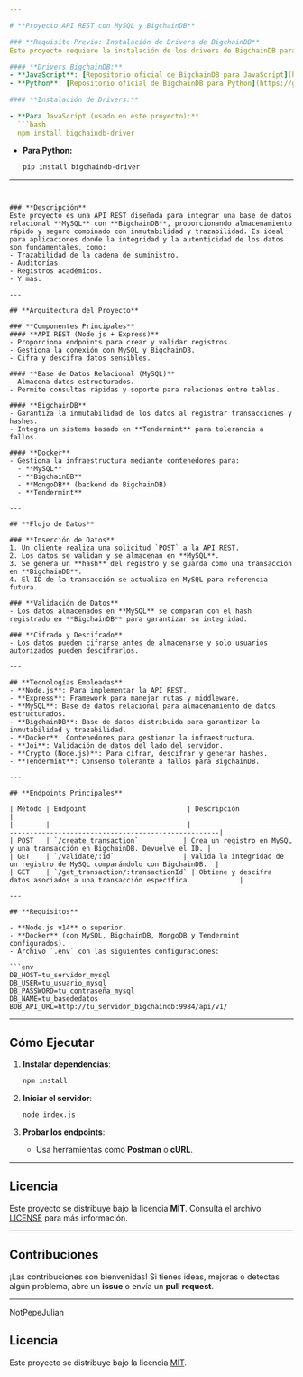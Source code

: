 ```yaml
---

# **Proyecto API REST con MySQL y BigchainDB**

### **Requisito Previo: Instalación de Drivers de BigchainDB**
Este proyecto requiere la instalación de los drivers de BigchainDB para interactuar con la base de datos distribuida. Elegir entre los drivers para **JavaScript** o **Python**, según necesidades.

#### **Drivers BigchainDB:**
- **JavaScript**: [Repositorio oficial de BigchainDB para JavaScript](https://github.com/bigchaindb/js-bigchaindb-driver)
- **Python**: [Repositorio oficial de BigchainDB para Python](https://github.com/bigchaindb/bigchaindb-driver)

#### **Instalación de Drivers:**

- **Para JavaScript (usado en este proyecto):**
  ```bash
  npm install bigchaindb-driver
  ```

- **Para Python:**
  ```bash
  pip install bigchaindb-driver
  ```


---
```


### **Descripción**
Este proyecto es una API REST diseñada para integrar una base de datos relacional **MySQL** con **BigchainDB**, proporcionando almacenamiento rápido y seguro combinado con inmutabilidad y trazabilidad. Es ideal para aplicaciones donde la integridad y la autenticidad de los datos son fundamentales, como:
- Trazabilidad de la cadena de suministro.
- Auditorías.
- Registros académicos.
- Y más.

---

## **Arquitectura del Proyecto**

### **Componentes Principales**
#### **API REST (Node.js + Express)**
- Proporciona endpoints para crear y validar registros.
- Gestiona la conexión con MySQL y BigchainDB.
- Cifra y descifra datos sensibles.

#### **Base de Datos Relacional (MySQL)**
- Almacena datos estructurados.
- Permite consultas rápidas y soporte para relaciones entre tablas.

#### **BigchainDB**
- Garantiza la inmutabilidad de los datos al registrar transacciones y hashes.
- Integra un sistema basado en **Tendermint** para tolerancia a fallos.

#### **Docker**
- Gestiona la infraestructura mediante contenedores para:
  - **MySQL**
  - **BigchainDB**
  - **MongoDB** (backend de BigchainDB)
  - **Tendermint**

---

## **Flujo de Datos**

### **Inserción de Datos**
1. Un cliente realiza una solicitud `POST` a la API REST.
2. Los datos se validan y se almacenan en **MySQL**.
3. Se genera un **hash** del registro y se guarda como una transacción en **BigchainDB**.
4. El ID de la transacción se actualiza en MySQL para referencia futura.

### **Validación de Datos**
- Los datos almacenados en **MySQL** se comparan con el hash registrado en **BigchainDB** para garantizar su integridad.

### **Cifrado y Descifrado**
- Los datos pueden cifrarse antes de almacenarse y solo usuarios autorizados pueden descifrarlos.

---

## **Tecnologías Empleadas**
- **Node.js**: Para implementar la API REST.
- **Express**: Framework para manejar rutas y middleware.
- **MySQL**: Base de datos relacional para almacenamiento de datos estructurados.
- **BigchainDB**: Base de datos distribuida para garantizar la inmutabilidad y trazabilidad.
- **Docker**: Contenedores para gestionar la infraestructura.
- **Joi**: Validación de datos del lado del servidor.
- **Crypto (Node.js)**: Para cifrar, descifrar y generar hashes.
- **Tendermint**: Consenso tolerante a fallos para BigchainDB.

---

## **Endpoints Principales**

| Método | Endpoint                         | Descripción                                                                 |
|--------|----------------------------------|-----------------------------------------------------------------------------|
| POST   | `/create_transaction`           | Crea un registro en MySQL y una transacción en BigchainDB. Devuelve el ID. |
| GET    | `/validate/:id`                 | Valida la integridad de un registro de MySQL comparándolo con BigchainDB.  |
| GET    | `/get_transaction/:transactionId` | Obtiene y descifra datos asociados a una transacción específica.            |

---

## **Requisitos**

- **Node.js v14** o superior.
- **Docker** (con MySQL, BigchainDB, MongoDB y Tendermint configurados).
- Archivo `.env` con las siguientes configuraciones:

```env
DB_HOST=tu_servidor_mysql
DB_USER=tu_usuario_mysql
DB_PASSWORD=tu_contraseña_mysql
DB_NAME=tu_basededatos
BDB_API_URL=http://tu_servidor_bigchaindb:9984/api/v1/
```

---

## **Cómo Ejecutar**

1. **Instalar dependencias**:
   ```bash
   npm install
   ```

2. **Iniciar el servidor**:
   ```bash
   node index.js
   ```

3. **Probar los endpoints**:
   - Usa herramientas como **Postman** o **cURL**.

---

## **Licencia**

Este proyecto se distribuye bajo la licencia **MIT**. Consulta el archivo [LICENSE](./LICENSE) para más información.

---

## **Contribuciones**
¡Las contribuciones son bienvenidas! Si tienes ideas, mejoras o detectas algún problema, abre un **issue** o envía un **pull request**.

---

NotPepeJulian

  

## **Licencia**

Este proyecto se distribuye bajo la licencia [MIT](LICENSE).
